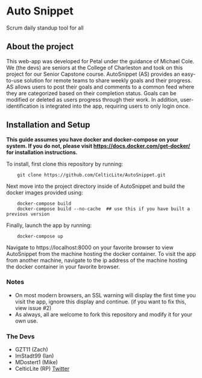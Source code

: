 # Auto Snippet 
Scrum daily standup tool for all 

## About the project 

This web-app was developed for Petal under the guidance of Michael Cole. We (the devs) are seniors at the College of Charleston and took on this project for our Senior Capstone course. AutoSnippet (AS) provides an easy-to-use solution for remote teams to share weekly goals and their progress. AS allows users to post their goals and comments to a common feed where they are categorized based on their completion status. Goals can be modified or deleted as users progress through their work.  In addition, user-identification is integrated into the app, requiring users to only login once. 


## Installation and Setup 

**This guide assumes you have docker and docker-compose on your system. If you do not, please visit https://docs.docker.com/get-docker/ for installation instructions.**

To install, first clone this repository by running: 

		git clone https://github.com/CelticLite/AutoSnippet.git 

Next move into the project directory inside of AutoSnippet and build the docker images provided using: 

		docker-compose build 
		docker-compose build --no-cache  ## use this if you have built a previous version 

Finally, launch the app by running:

		docker-compose up 

Navigate to https://localhost:8000 on your favorite browser to view AutoSnippet from the machine hosting the docker container. To visit the app from another machine, navigate to the ip address of the machine hosting the docker container in your favorite browser.  

### Notes 
- On most modern browsers, an SSL warning will display the first time you visit the app, ignore this display and continue. (if you want to fix this, view issue #2)
- As always, all are welcome to fork this repository and modify it for your own use. 

### The Devs 
- GZT11 (Zach)
- ImStadt99 (Ian)
- MDostert1 (Mike) 
- CelticLite (RP) [Twitter](https://twitter.com/CelticLite)


